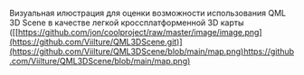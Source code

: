 Визуальная илюстрация для оценки возможности использования QML 3D Scene в качестве легкой кроссплатформенной 3D карты
([[https://github.com/jon/coolproject/raw/master/image/image.png](https://github.com/Viilture/QML3DScene.git)](https://github.com/Viilture/QML3DScene/blob/main/map.png)https://github.com/Viilture/QML3DScene/blob/main/map.png)
